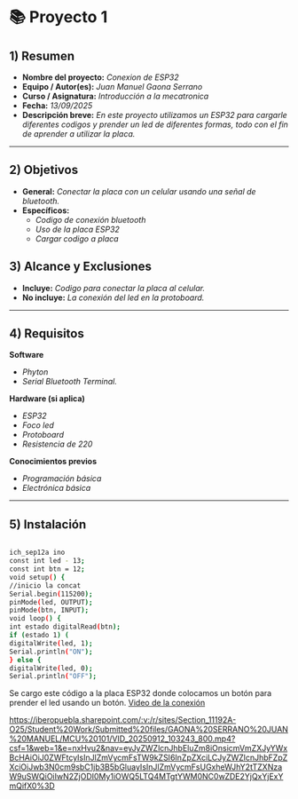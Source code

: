 # 📚 Proyecto 1


## 1) Resumen

- **Nombre del proyecto:** _Conexion de ESP32_  
- **Equipo / Autor(es):** _Juan Manuel Gaona Serrano_  
- **Curso / Asignatura:** _Introducción a la mecatronica_  
- **Fecha:** _13/09/2025_  
- **Descripción breve:** _En este proyecto utilizamos un ESP32 para cargarle diferentes codigos y prender un led de diferentes formas, todo con el fin de aprender a utilizar la placa._

---

## 2) Objetivos

- **General:** _Conectar la placa con un celular usando una señal de bluetooth._
- **Específicos:**
  - _Codigo de conexión bluetooth_
  - _Uso de la placa ESP32_
  - _Cargar codigo a placa_

## 3) Alcance y Exclusiones

- **Incluye:** _Codigo para conectar la placa al celular._
- **No incluye:** _La conexión del led en la protoboard._

---

## 4) Requisitos

**Software**
- _Phyton_
- _Serial Bluetooth Terminal._

**Hardware (si aplica)**
- _ESP32_
- _Foco led_
- _Protoboard_
- _Resistencia de 220_

**Conocimientos previos**
- _Programación básica_
- _Electrónica básica_

---

## 5) Instalación

```bash

ich_sep12a ino
const int led - 13;
const int btn = 12;
void setup() {
//inicio la concat
Serial.begin(115200);
pinMode(led, OUTPUT);
pinMode(btn, INPUT);
void loop() {
int estado digitalRead(btn);
if (estado 1) (
digitalWrite(led, 1);
Serial.println("ON");
} else {
digitalWrite(led, 0);
Serial.println("OFF");


```
Se cargo este código a la placa ESP32 donde colocamos un botón para prender el led usando un botón.
[Video de la conexión][doc-ref]

[doc-ref]: [https://www.iberopuebla.mx//docs](https://iberopuebla.sharepoint.com/:v:/r/sites/Section_11192A-O25/Student%20Work/Submitted%20files/GAONA%20SERRANO%20JUAN%20MANUEL/MCU%20101/VID_20250912_103243_800.mp4?csf=1&web=1&e=nxHvu2&nav=eyJyZWZlcnJhbEluZm8iOnsicmVmZXJyYWxBcHAiOiJ0ZWFtcyIsInJlZmVycmFsTW9kZSI6InZpZXciLCJyZWZlcnJhbFZpZXciOiJwb3N0cm9sbC1jb3B5bGluayIsInJlZmVycmFsUGxheWJhY2tTZXNzaW9uSWQiOiIwN2ZjODI0My1iOWQ5LTQ4MTgtYWM0NC0wZDE2YjQxYjExYmQifX0%3D) "Uso"

https://iberopuebla.sharepoint.com/:v:/r/sites/Section_11192A-O25/Student%20Work/Submitted%20files/GAONA%20SERRANO%20JUAN%20MANUEL/MCU%20101/VID_20250912_103243_800.mp4?csf=1&web=1&e=nxHvu2&nav=eyJyZWZlcnJhbEluZm8iOnsicmVmZXJyYWxBcHAiOiJ0ZWFtcyIsInJlZmVycmFsTW9kZSI6InZpZXciLCJyZWZlcnJhbFZpZXciOiJwb3N0cm9sbC1jb3B5bGluayIsInJlZmVycmFsUGxheWJhY2tTZXNzaW9uSWQiOiIwN2ZjODI0My1iOWQ5LTQ4MTgtYWM0NC0wZDE2YjQxYjExYmQifX0%3D 
